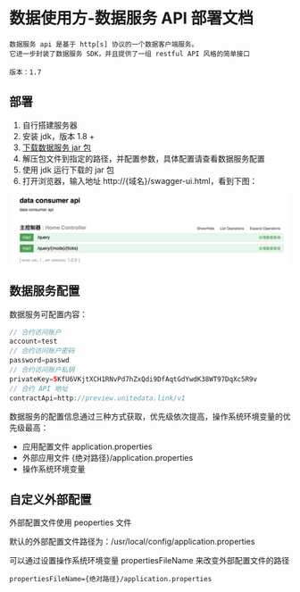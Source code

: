 
# 数据使用方-数据服务 API 部署文档

```plaintext
数据服务 api 是基于 http[s] 协议的一个数据客户端服务。
它进一步封装了数据服务 SDK，并且提供了一组 restful API 风格的简单接口

版本：1.7
```

## 部署

1. 自行搭建服务器
2. 安装 jdk，版本 1.8 +
3. [下载数据服务 jar 包](ud-data-consumer-server-1.7.release.tar.gz?raw=true)
4. 解压包文件到指定的路径，并配置参数，具体配置请查看数据服务配置
5. 使用 jdk 运行下载的 jar 包
6. 打开浏览器，输入地址 http://{域名}/swagger-ui.html，看到下图：

![api-doc](../1.6.1/consumer-api-doc.png)

## 数据服务配置

数据服务可配置内容：

```java
// 合约访问账户
account=test
// 合约访问账户密码
password=passwd
// 合约访问账户私钥
privateKey=5KfU6VKjtXCH1RNvPd7hZxQdi9DfAqtGdYwdK38WT97DqXc5R9v
// 合约 API 地址
contractApi=http://preview.unitedata.link/v1
```

数据服务的配置信息通过三种方式获取，优先级依次提高，操作系统环境变量的优先级最高：

* 应用配置文件 application.properties
* 外部应用文件 {绝对路径}/application.properties
* 操作系统环境变量

## 自定义外部配置

外部配置文件使用 peoperties 文件

默认的外部配置文件路径为：/usr/local/config/application.properties

可以通过设置操作系统环境变量 propertiesFileName 来改变外部配置文件的路径

```plaintext
propertiesFileName={绝对路径}/application.properties
```